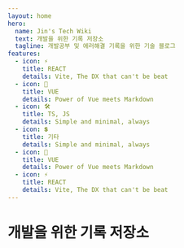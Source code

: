 ```yaml
---
layout: home
hero:
  name: Jin's Tech Wiki
  text: 개발을 위한 기록 저장소
  tagline: 개발공부 및 에러해결 기록을 위한 기술 블로그
features:
  - icon: ⚡️
    title: REACT
    details: Vite, The DX that can't be beat
  - icon: 🖖
    title: VUE
    details: Power of Vue meets Markdown
  - icon: 🛠️
    title: TS, JS 
    details: Simple and minimal, always
  - icon: 💲
    title: 기타
    details: Simple and minimal, always
  - icon: 🖖
    title: VUE
    details: Power of Vue meets Markdown
  - icon: ⚡️
    title: REACT
    details: Vite, The DX that can't be beat
---
```


# 개발을 위한 기록 저장소

